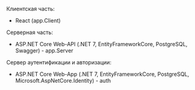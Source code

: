 Клиентская часть:
  - React (app.Client)

Серверная часть:
  - ASP.NET Core Web-API (.NET 7, EntityFrameworkCore, PostgreSQL, Swagger) - app.Server

Сервер аутентификации и авторизации:
  - ASP.NET Core Web-App (.NET 7, EntityFrameworkCore, PostgreSQL, Microsoft.AspNetCore.Identity) - auth
